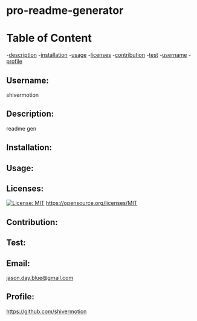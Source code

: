 
# pro-readme-generator
	
# Table of Content
-[description](#description)
-[installation](#installation)
-[usage](#usage)
-[licenses](#licenses)
-[contribution](#contribution)
-[test](#test)
-[username](#username)
-[profile](#profile)

## Username:
shivermotion
## Description:
readme gen
## Installation:

## Usage:


## Licenses:
[![License: MIT](https://img.shields.io/badge/License-MIT-yellow.svg)](https://opensource.org/licenses/MIT)
https://opensource.org/licenses/MIT

## Contribution:

## Test:

## Email:
jason.day.blue@gmail.com
## Profile:
https://github.com/shivermotion
